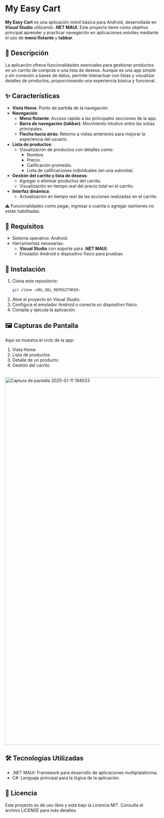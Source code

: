 # My Easy Cart

**My Easy Cart** es una aplicación móvil básica para Android, desarrollada en **Visual Studio** utilizando **.NET MAUI**. Este proyecto tiene como objetivo principal aprender y practicar navegación en aplicaciones móviles mediante el uso de **menú flotante** y **tabbar**.

## 📝 Descripción

La aplicación ofrece funcionalidades esenciales para gestionar productos en un carrito de compras o una lista de deseos. Aunque es una app simple y sin conexión a bases de datos, permite interactuar con listas y visualizar detalles de productos, proporcionando una experiencia básica y funcional.

## ✨ Características

- **Vista Home**: Punto de partida de la navegación.
- **Navegación**:
  - **Menú flotante**: Acceso rápido a las principales secciones de la app.
  - **Barra de navegación (tabbar)**: Movimiento intuitivo entre las vistas principales.
  - **Flecha hacia atrás**: Retorno a vistas anteriores para mejorar la experiencia del usuario.
- **Lista de productos**:
  - Visualización de productos con detalles como:
    - Nombre.
    - Precio.
    - Calificación promedio.
    - Lista de calificaciones individuales (en una subvista).
- **Gestión del carrito y lista de deseos**:
  - Agregar o eliminar productos del carrito.
  - Visualización en tiempo real del precio total en el carrito.
- **Interfaz dinámica**:
  - Actualización en tiempo real de las acciones realizadas en el carrito.

⚠️ Funcionalidades como pagar, ingresar a cuenta o agregar opiniones no están habilitadas.

## 🚀 Requisitos

- Sistema operativo: Android.
- Herramientas necesarias:
  - **Visual Studio** con soporte para **.NET MAUI**.
  - Emulador Android o dispositivo físico para pruebas.

## 📂 Instalación

1. Clona este repositorio:
   ```bash
   git clone <URL_DEL_REPOSITORIO>
2. Abre el proyecto en Visual Studio.
3. Configura el emulador Android o conecta un dispositivo físico.
4. Compila y ejecuta la aplicación.
   
## 🖼️ Capturas de Pantalla
Aquí se muestra el ciclo de la app:

1. Vista Home
2. Lista de productos
3. Detalle de un producto
5. Gestión del carrito
<br><br>

<img src="https://github.com/user-attachments/assets/56dac3ad-0e15-4c8e-b476-ebdd5ab12e76" alt="Captura de pantalla 2025-01-11 194533" width="1200"/>

## 🛠️ Tecnologías Utilizadas
- .NET MAUI: Framework para desarrollo de aplicaciones multiplataforma.
- C#: Lenguaje principal para la lógica de la aplicación.

## 📜 Licencia
Este proyecto es de uso libre y está bajo la Licencia MIT. Consulta el archivo LICENSE para más detalles.
